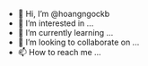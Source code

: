 - 👋 Hi, I’m @hoangngockb
- 👀 I’m interested in ...
- 🌱 I’m currently learning ...
- 💞️ I’m looking to collaborate on ...
- 📫 How to reach me ...

<!---
hoangngockb/hoangngockb is a ✨ special ✨ repository because its `README.md` (this file) appears on your GitHub profile.
You can click the Preview link to take a look at your changes.
--->
